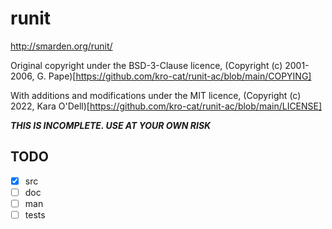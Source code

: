 # runit
http://smarden.org/runit/

Original copyright under the BSD-3-Clause licence,
(Copyright (c) 2001-2006, G. Pape)[https://github.com/kro-cat/runit-ac/blob/main/COPYING]

With additions and modifications under the MIT licence,
(Copyright (c) 2022, Kara O'Dell)[https://github.com/kro-cat/runit-ac/blob/main/LICENSE]

***THIS IS INCOMPLETE. USE AT YOUR OWN RISK***

## TODO
- [X] src
- [ ] doc
- [ ] man
- [ ] tests
